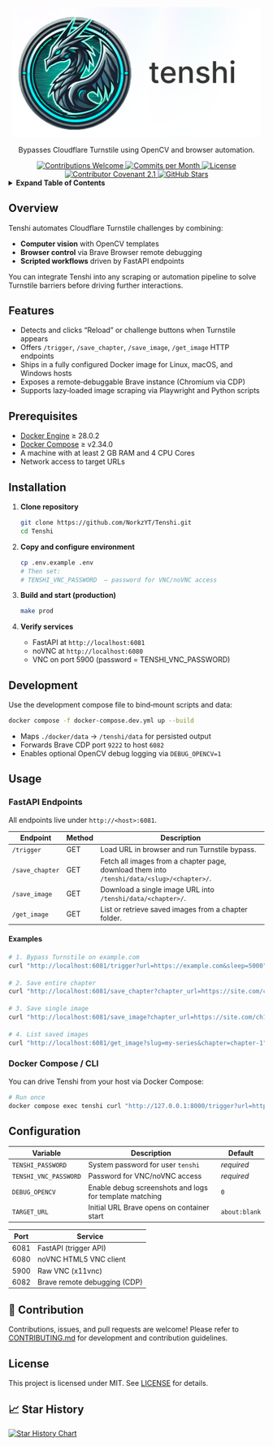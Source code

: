 <p align="center">
  <img src="https://raw.githubusercontent.com/NorkzYT/Tenshi/refs/heads/main/docs/content/assets/img/tenshi-cover-rl.png" width="490" alt="Tenshi">
</p>

<p align="center">
  Bypasses Cloudflare Turnstile using OpenCV and browser automation.
</p>

<div align="center">
  <!-- Contributions Welcome -->
  <a href="CODE_OF_CONDUCT.md" target="_blank">
    <img src="https://img.shields.io/badge/contributions-welcome-brightgreen?logo=github" alt="Contributions Welcome">
  </a>
  <!-- Commits per Month -->
  <a href="https://github.com/NorkzYT/Tenshi/pulse" target="_blank">
    <img src="https://img.shields.io/github/commit-activity/m/NorkzYT/Tenshi" alt="Commits per Month">
  </a>
  <!-- License -->
  <a href="LICENSE" target="_blank">
    <img src="https://img.shields.io/badge/license-MIT-purple" alt="License">
  </a>
  <!-- Contributor Covenant -->
  <a href="https://contributor-covenant.org/version/2/1/code_of_conduct/" target="_blank">
    <img src="https://img.shields.io/badge/Contributor%20Covenant-2.1-purple" alt="Contributor Covenant 2.1">
  </a>
  <!-- GitHub Stars -->
  <a href="https://github.com/NorkzYT/Tenshi/stargazers" target="_blank">
    <img src="https://img.shields.io/github/stars/NorkzYT/Tenshi" alt="GitHub Stars">
  </a>
</div>

<details>
<summary><strong>Expand Table of Contents</strong></summary>

- [Overview](#overview)
- [Features](#features)
- [Prerequisites](#prerequisites)
- [Installation](#installation)
- [Development](#development)
- [Usage](#usage)
  - [FastAPI Endpoints](#fastapi-endpoints)
  - [Docker Compose / CLI](#docker-compose--cli)
- [Configuration](#configuration)
- [Directory Layout](#directory-layout)
- [Contributing](#contributing)
- [License](#license)

</details>

## Overview

Tenshi automates Cloudflare Turnstile challenges by combining:

- **Computer vision** with OpenCV templates
- **Browser control** via Brave Browser remote debugging
- **Scripted workflows** driven by FastAPI endpoints

You can integrate Tenshi into any scraping or automation pipeline to solve Turnstile barriers before driving further interactions.

## Features

- Detects and clicks “Reload” or challenge buttons when Turnstile appears
- Offers `/trigger`, `/save_chapter`, `/save_image`, `/get_image` HTTP endpoints
- Ships in a fully configured Docker image for Linux, macOS, and Windows hosts
- Exposes a remote‑debuggable Brave instance (Chromium via CDP)
- Supports lazy‑loaded image scraping via Playwright and Python scripts

## Prerequisites

- [Docker Engine](https://docs.docker.com/engine/) ≥ 28.0.2
- [Docker Compose](https://docs.docker.com/compose/) ≥ v2.34.0
- A machine with at least 2 GB RAM and 4 CPU Cores
- Network access to target URLs

## Installation

1. **Clone repository**

   ```bash
   git clone https://github.com/NorkzYT/Tenshi.git
   cd Tenshi
   ```

2. **Copy and configure environment**

   ```bash
   cp .env.example .env
   # Then set:
   # TENSHI_VNC_PASSWORD  – password for VNC/noVNC access
   ```

3. **Build and start (production)**

   ```bash
   make prod
   ```

4. **Verify services**
   - FastAPI at `http://localhost:6081`
   - noVNC at `http://localhost:6080`
   - VNC on port 5900 (password = TENSHI_VNC_PASSWORD)

## Development

Use the development compose file to bind‑mount scripts and data:

```bash
docker compose -f docker-compose.dev.yml up --build
```

- Maps `./docker/data` → `/tenshi/data` for persisted output
- Forwards Brave CDP port `9222` to host `6082`
- Enables optional OpenCV debug logging via `DEBUG_OPENCV=1`

## Usage

### FastAPI Endpoints

All endpoints live under `http://<host>:6081`.

| Endpoint        | Method | Description                                                                                |
| --------------- | ------ | ------------------------------------------------------------------------------------------ |
| `/trigger`      | GET    | Load URL in browser and run Turnstile bypass.                                              |
| `/save_chapter` | GET    | Fetch all images from a chapter page, download them into `/tenshi/data/<slug>/<chapter>/`. |
| `/save_image`   | GET    | Download a single image URL into `/tenshi/data/<chapter>/`.                                |
| `/get_image`    | GET    | List or retrieve saved images from a chapter folder.                                       |

#### Examples

```bash
# 1. Bypass Turnstile on example.com
curl "http://localhost:6081/trigger?url=https://example.com&sleep=5000"

# 2. Save entire chapter
curl "http://localhost:6081/save_chapter?chapter_url=https://site.com/chapter-1&slug=my-series"

# 3. Save single image
curl "http://localhost:6081/save_image?chapter_url=https://site.com/ch1&image_url=https://cdn.site.com/img1.jpg"

# 4. List saved images
curl "http://localhost:6081/get_image?slug=my-series&chapter=chapter-1"
```

### Docker Compose / CLI

You can drive Tenshi from your host via Docker Compose:

```bash
# Run once
docker compose exec tenshi curl "http://127.0.0.1:8000/trigger?url=https://example.com"
```

## Configuration

| Variable              | Description                                             | Default       |
| --------------------- | ------------------------------------------------------- | ------------- |
| `TENSHI_PASSWORD`     | System password for user `tenshi`                       | _required_    |
| `TENSHI_VNC_PASSWORD` | Password for VNC/noVNC access                           | _required_    |
| `DEBUG_OPENCV`        | Enable debug screenshots and logs for template matching | `0`           |
| `TARGET_URL`          | Initial URL Brave opens on container start              | `about:blank` |

| Port | Service                      |
| ---- | ---------------------------- |
| 6081 | FastAPI (trigger API)        |
| 6080 | noVNC HTML5 VNC client       |
| 5900 | Raw VNC (x11vnc)             |
| 6082 | Brave remote debugging (CDP) |

## 🤝 Contribution

Contributions, issues, and pull requests are welcome! Please refer to [CONTRIBUTING.md](CONTRIBUTING.md) for development and contribution guidelines.

## License

This project is licensed under MIT. See [LICENSE](./LICENSE) for details.

## 📈 Star History

<a href="https://star-history.com/#NorkzYT/Tenshi">
  <picture>
    <source media="(prefers-color-scheme: dark)" srcset="https://api.star-history.com/svg?repos=NorkzYT/Tenshi&type=Date&theme=dark">
    <source media="(prefers-color-scheme: light)" srcset="https://api.star-history.com/svg?repos=NorkzYT/Tenshi&type=Date">
    <img alt="Star History Chart" src="https://api.star-history.com/svg?repos=NorkzYT/Tenshi&type=Date">
  </picture>
</a>
